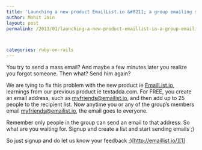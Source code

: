 ```yaml
---
title: 'Launching a new product EmailList.io &#8211; a group emailing service'
author: Mohit Jain
layout: post
permalink: /2013/01/launching-a-new-product-emaillist-io-a-group-emailing-service/



categories: ruby-on-rails
---
```


You try to send a mass email? And maybe a few minutes later you realize you forgot someone. Then what? Send him again?

We are tying to fix this problem with the new product ie [EmailList.io][1], learnings from our previous product ie textadda.com. For FREE, you create an email address, such as myfriends@emailist.io, and then add up to 25 people to the recipient list. Now anytime you or any of the group’s members email myfriends@emailist.io, the email goes to everyone.

 [1]: http://emaillist.io/?utm_source=codebeerstartups&utm_medium=blogpost&utm_campaign=codebeerstartups

Remember only people in the group can send an email to that address. So what are you waiting for. Signup and create a list and start sending emails ;)

So just signup and do let us know your feedback ;)[http://emaillist.io/][1]
